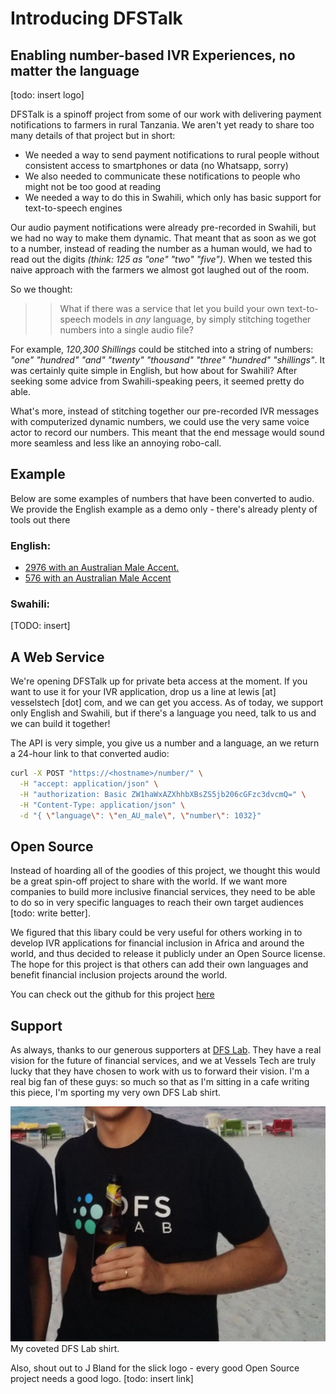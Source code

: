 # Introducing DFSTalk
## Enabling number-based IVR Experiences, no matter the language

[todo: insert logo]

DFSTalk is a spinoff project from some of our work with delivering payment notifications to farmers in rural Tanzania. We aren't yet ready to share too many details of that project but in short:

- We needed a way to send payment notifications to rural people without consistent access to smartphones or data (no Whatsapp, sorry)
- We also needed to communicate these notifications to people who might not be too good at reading
- We needed a way to do this in Swahili, which only has basic support for text-to-speech engines

Our audio payment notifications were already pre-recorded in Swahili, but we had no way to make them dynamic. That meant that as soon as we got to a number, instead of reading the number as a human would, we had to read out the digits _(think: 125 as "one" "two" "five")_. When we tested this naive approach with the farmers we almost got laughed out of the room.

So we thought:
>>What if there was a service that let you build your own text-to-speech models in _any_ language, by simply stitching together numbers into a single audio file?

For example, _120,300 Shillings_ could be stitched into a string of numbers: _"one" "hundred" "and" "twenty" "thousand" "three" "hundred" "shillings"_. It was certainly quite simple in English, but how about for Swahili? After seeking some advice from Swahili-speaking peers, it seemed pretty do able.

What's more, instead of stitching together our pre-recorded IVR messages with computerized dynamic numbers, we could use the very same voice actor to record our numbers. This meant that the end message would sound more seamless and less like an annoying robo-call.


## Example

Below are some examples of numbers that have been converted to audio. We provide the English example as a demo only - there's already plenty of tools out there 

### English:
- [2976 with an Australian Male Accent.](https://raw.githubusercontent.com/vessels-tech/dfstalk/master/docs/audio/en_AU_male_2976.mp3)
- [576 with an Australian Male Accent](https://raw.githubusercontent.com/vessels-tech/dfstalk/master/docs/audio/en_AU_male_577.mp3?raw=true)

### Swahili:
[TODO: insert]


## A Web Service

We're opening DFSTalk up for private beta access at the moment. If you want to use it for your IVR application, drop us a line at lewis [at] vesselstech [dot] com, and we can get you access. As of today, we support only English and Swahili, but if there's a language you need, talk to us and we can build it together!

The API is very simple, you give us a number and a language, an we return a 24-hour link to that converted audio:

```bash
curl -X POST "https://<hostname>/number/" \
  -H "accept: application/json" \
  -H "authorization: Basic ZW1haWxAZXhhbXBsZS5jb206cGFzc3dvcmQ=" \
  -H "Content-Type: application/json" \
  -d "{ \"language\": \"en_AU_male\", \"number\": 1032}"
```


## Open Source

Instead of hoarding all of the goodies of this project, we thought this would be a great spin-off project to share with the world. If we want more companies to build more inclusive financial services, they need to be able to do so in very specific languages to reach their own target audiences [todo: write better].

We figured that this libary could be very useful for others working in to develop IVR applications for financial inclusion in Africa and around the world, and thus decided to release it publicly under an Open Source license. The hope for this project is that others can add their own languages and benefit financial inclusion projects around the world.

You can check out the github for this project [here](https://github.com/vessels-tech/dfstalk)



## Support

As always, thanks to our generous supporters at [DFS Lab](http://dfslab.net). They have a real vision for the future of financial services, and we at Vessels Tech are truly lucky that they have chosen to work with us to forward their vision. I'm a real big fan of these guys: so much so that as I'm sitting in a cafe writing this piece, I'm sporting my very own DFS Lab shirt. 

![insert screenshot of shirt](./img/dfs_shirt.png)
My coveted DFS Lab shirt.

Also, shout out to J Bland for the slick logo - every good Open Source project needs a good logo. [todo: insert link]




